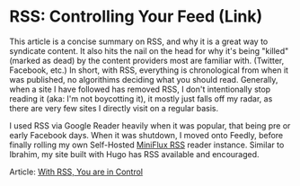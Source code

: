 # RSS: Controlling Your Feed (Link)


This article is a concise summary on RSS, and why it is a great way to syndicate content. It also hits the nail on the head for why it's being "killed" (marked as dead) by the content providers most are familiar with. (Twitter, Facebook, etc.) In short, with RSS, everything is chronological from when it was published, no algorithims deciding what you should read. Generally, when a site I have followed has removed RSS, I don't intentionally stop reading it (aka: I'm not boycotting it), it mostly just falls off my radar, as there are very few sites I directly visit on a regular basis. 

I used RSS via Google Reader heavily when it was popular, that being pre or early Facebook days. When it was shutdown, I moved onto Feedly, before finally rolling my own Self-Hosted [MiniFlux RSS](MiniFlux.app) reader instance. Similar to Ibrahim, my site built with Hugo has RSS available and encouraged. 

Article: [With RSS, You are in Control](https://idiallo.com/blog/rss-is-dead-please-subscribe?src=feed)

